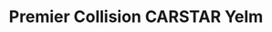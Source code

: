---
title: "Premier Collision CARSTAR Yelm"
url: /yelm/premier-collision-carstar-yelm/
shop: car repair
---
